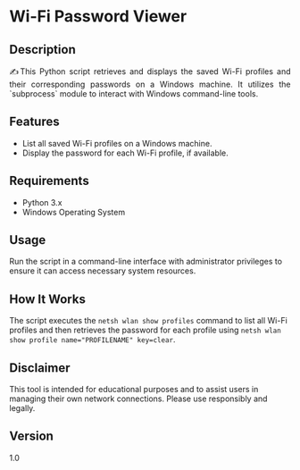 # Wi-Fi Password Viewer

## Description
<p align="justify">✍This Python script retrieves and displays the saved Wi-Fi profiles and their corresponding passwords on a Windows machine. It utilizes the `subprocess` module to interact with Windows command-line tools.</p>

## Features
- List all saved Wi-Fi profiles on a Windows machine.
- Display the password for each Wi-Fi profile, if available.

## Requirements
- Python 3.x
- Windows Operating System

## Usage
Run the script in a command-line interface with administrator privileges to ensure it can access necessary system resources.

## How It Works
The script executes the `netsh wlan show profiles` command to list all Wi-Fi profiles and then retrieves the password for each profile using `netsh wlan show profile name="PROFILENAME" key=clear`.

## Disclaimer
This tool is intended for educational purposes and to assist users in managing their own network connections. Please use responsibly and legally.

## Version
1.0
